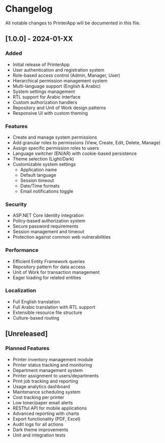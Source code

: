 # Changelog

All notable changes to PrinterApp will be documented in this file.

## [1.0.0] - 2024-01-XX

### Added
- Initial release of PrinterApp
- User authentication and registration system
- Role-based access control (Admin, Manager, User)
- Hierarchical permission management system
- Multi-language support (English & Arabic)
- System settings management
- RTL support for Arabic interface
- Custom authorization handlers
- Repository and Unit of Work design patterns
- Responsive UI with custom theming

### Features
- Create and manage system permissions
- Add granular roles to permissions (View, Create, Edit, Delete, Manage)
- Assign specific permission roles to users
- Language switcher (EN/AR) with cookie-based persistence
- Theme selection (Light/Dark)
- Customizable system settings
  - Application name
  - Default language
  - Session timeout
  - Date/Time formats
  - Email notifications toggle

### Security
- ASP.NET Core Identity integration
- Policy-based authorization system
- Secure password requirements
- Session management and timeout
- Protection against common web vulnerabilities

### Performance
- Efficient Entity Framework queries
- Repository pattern for data access
- Unit of Work for transaction management
- Eager loading for related entities

### Localization
- Full English translation
- Full Arabic translation with RTL support
- Extensible resource file structure
- Culture-based routing

## [Unreleased]

### Planned Features
- Printer inventory management module
- Printer status tracking and monitoring
- Department management system
- Printer assignment to users/departments
- Print job tracking and reporting
- Usage analytics dashboard
- Maintenance scheduling system
- Cost tracking per printer
- Low toner/paper email alerts
- RESTful API for mobile applications
- Advanced reporting with charts
- Export functionality (PDF, Excel)
- Audit logs for all actions
- Dark theme improvements
- Unit and integration tests